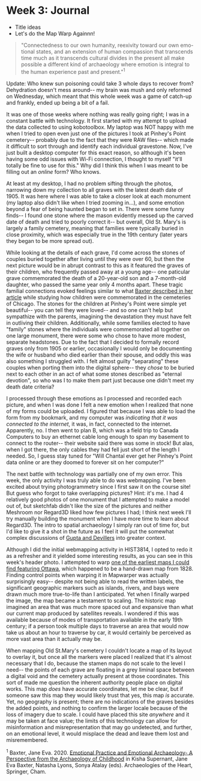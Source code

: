 # Week 3: Journal

- Title ideas
 - Let's do the Map Warp Againnn!

> "Connectedness to our own humanity, reexivity toward our own emo-tional states, and an extension of human compassion that transcends time much as it transcends cultural divides in the present all make possible a different kind of archaeology where emotion is integral to the human experience past and present."<sup>1</sup>

Update: Who knew sun poisoning could take 3 whole days to recover from? Dehydration doesn't mess around-- my brain was mush and only reformed on Wednesday, which meant that this whole week was a game of catch-up and frankly, ended up being a bit of a fail.

It was one of those weeks where nothing was really going right; I was in a constant battle with technology. It first started with my attempt to upload the data collected to using kobotoolbox. My laptop was NOT happy with me when I tried to open even just one of the pictures I took at Pinhey's Point cemetery-- probably due to the fact that they were RAW files-- which made it difficult to sort through and identify each individual gravestone. Now, I've just built a desktop computer for this exact reason, so although it's been having some odd issues with Wi-Fi connection, I thought to myself "it'll totally be fine to use for this." Why did I think this when I was meant to be filling out an *online* form? Who knows.

At least at my desktop, I had no problem sifting through the photos, narrowing down my collection to all graves with the latest death date of 1905. It was here where I was able to take a closer look at each monument (my laptop also didn't like when I tried zooming in...), and some emotion beyond a fear of being haunted began to set in. There were some funny finds-- I found one stone where the mason evidently messed up the carved date of death and tried to poorly correct it-- but overall, Old St. Mary's is largely a family cemetery, meaning that families were typically buried in close proximity, which was especially true in the 19th century (later years they began to be more spread out).

While looking at the details of each grave, I'd come across the stones of couples buried together after living until they were over 60, but then the next picture would be in abrupt contrast to this as it featured the graves of their children, who frequently passed away at a young age-- one paticular grave commemorated the death of a 20-year-old son and a 7-month-old daughter, who passed the same year only 4 months apart. These tragic familial connections evoked feelings similar to what [Baxter described in her article](https://digiarch.netlify.app/data/Baxter_chp_Archaeologies_of_the_Heart.pdf) while studying how children were commemorated in the cemeteries of Chicago. The stones for the children at Pinhey's Point were simple yet beautiful-- you can tell they were loved-- and so one can't help but sympathize with the parents, imagining the devastation they must have felt in outliving their children. Additionally, while some families elected to have "family" stones where the individuals were commemorated all together on one large monument, there were some who chose to have more modest, separate headstones. Due to the fact that I decided to formally record graves only from 1905 or earlier, occasionally I would only be documenting the wife or husband who died earlier than their spouse, and oddly this was also something I struggled with. I felt almost guilty "separating" these couples when porting them into the digital sphere-- they *chose* to be buried next to each other in an act of what some stones described as "eternal devotion", so who was I to make them part just because one didn't meet my death date criteria?

I processed through these emotions as I processed and recorded each picture, and when I was done I felt a new emotion when I realized that none of my forms could be uploaded. I figured that because I was able to load the form from my bookmark, and my computer was *indicating that it was connected to the internet*, it was, in fact, connected to the internet. Apparently, no. I then went to plan B, which was a field trip to Canada Computers to buy an ethernet cable long enough to span my basement to connect to the router-- their website said there was some in stock! But alas, when I got there, the only cables they had fell just short of the length I needed. So, I guess stay tuned for "Will Chantal ever get her Pinhey's Point data online or are they doomed to forever sit on her computer?"

The next battle with technology was partially one of my own error. This week, the only activity I was truly able to do was webmapping. I've been excited about trying photogrammetry since I first saw it on the course site! But guess who forgot to take overlapping pictures? Hint: it's me. I had 4 relatively good photos of one monument that I attempted to make a model out of, but sketchfab didn't like the size of the pictures and neither Meshroom nor Regard3D liked how few pictures I had; I think next week I'll try manually building the monument when I have more time to learn about Regard3D. The intro to spatial archaeology I simply ran out of time for, but I'd like to give it a shot in the future as I feel it will put the somewhat complex discussions of [Gupta and Devillers](https://core.ac.uk/download/pdf/77997647.pdf) into greater context.

Although I did the initial webmapping activity in HIST3814, I opted to redo it as a refresher and it yielded some interesting results, as you can see in this week's header photo. I attempted to warp [one of the earliest maps I could find featuring Ottawa](https://www.bac-lac.gc.ca/eng/CollectionSearch/Pages/record.aspx?app=FonAndCol&IdNumber=3844835), which happened to be a hand-drawn map from 1828. Finding control points when warping it in Mapwarper was actually surprisingly easy-- despite not being able to read the written labels, the significant geographic markers such as islands, rivers, and bays were drawn much more true-to-life than I anticipated. Yet when I finally warped the image, the map became a testament to scaling. The historic map imagined an area that was much more spaced out and expansive than what our current map produced by satellites reveals. I wondered if this was available because of modes of transportation avaliable in the early 19th century; if a person took multiple days to traverse an area that would now take us about an hour to traverse by car, it would certainly be perceived as more vast area than it actually may be.

When mapping Old St.Mary's cemetery I couldn't locate a map of its layout to overlay it, but once all the markers were placed I realized that it's almost necessary that I do, because the stamen maps do not scale to the level I need-- the points of each grave are floating in a grey liminal space between a digital void and the cemetery actually present at those coordinates. This sort of made me question the inherent authority people place on digital works. This map *does* have accurate coordinates, let me be clear, but if someone saw this map they would likely trust that yes, this map *is* accurate. Yet, no geography is present; there are no indications of the graves besides the added points, and nothing to confirm the larger locale because of the loss of imagery due to scale. I could have placed this site *anywhere* and it may be taken at face value; the limits of this technology can allow for misinformation and misrepresentation that may go undetected, and further, on an emotional level, it would misplace the dead and leave them lost and misremembered.


<sup>1</sup> Baxter, Jane Eva. 2020. [Emotional Practice and Emotional Archaeology- A Perspective from the Archaeology of Childhood](https://digiarch.netlify.app/data/Baxter_chp_Archaeologies_of_the_Heart.pdf) in Kisha Supernant, Jane Eva Baxter, Natasha Lyons, Sonya Atalay (eds). Archaeologies of the Heart, Springer, Cham.
